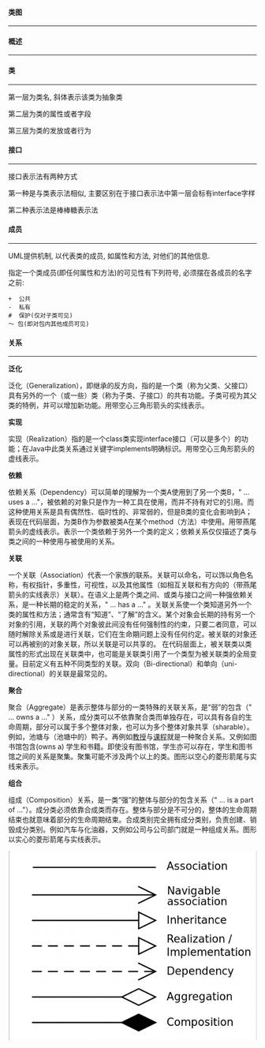 #### 类图

---



#### 概述

---



#### 类

---

第一层为类名, 斜体表示该类为抽象类

第二层为类的属性或者字段

第三层为类的发放或者行为



#### 接口

---

接口表示法有两种方式

第一种是与类表示法相似, 主要区别在于接口表示法中第一层会标有interface字样

第二种表示法是棒棒糖表示法



#### 成员

---

UML提供机制, 以代表类的成员, 如属性和方法, 对他们的其他信息.

指定一个类成员(即任何属性和方法)的可见性有下列符号, 必须摆在各成员的名字之前:

```
+  公共
-  私有
#  保护(仅对子类可见)
～ 包(即对包内其他成员可见)
```



#### 关系

---

**泛化**

泛化（Generalization），即继承的反方向，指的是一个类（称为父类、父接口）具有另外的一个（或一些）类（称为子类、子接口）的共有功能。子类可视为其父类的特例，并可以增加新功能。用带空心三角形箭头的实线表示。

 

**实现**

实现（Realization）指的是一个class类实现interface接口（可以是多个）的功能；在Java中此类关系通过关键字implements明确标识。用带空心三角形箭头的虚线表示。



**依赖**

依赖关系（Dependency）可以简单的理解为一个类A使用到了另一个类B，" ... uses a ..."，被依赖的对象只是作为一种工具在使用，而并不持有对它的引用。而这种使用关系是具有偶然性、临时性的、非常弱的，但是B类的变化会影响到A；表现在代码层面，为类B作为参数被类A在某个method（方法）中使用。用带燕尾箭头的虚线表示。表示一个类依赖于另外一个类的定义；依赖关系仅仅描述了类与类之间的一种使用与被使用的关系。



**关联**

一个关联（Association）代表一个家族的联系。关联可以命名，可以饰以角色名称，有权指针，多重性，可视性，以及其他属性（如相互关联和有方向的（带燕尾箭头的实线表示）关联）。在语义上是两个类之间、或类与接口之间一种强依赖关系，是一种长期的稳定的关系，" ... has a ..." 。关联关系使一个类知道另外一个类的属性和方法；通常含有“知道”、“了解”的含义。某个对象会长期的持有另一个对象的引用，关联的两个对象彼此间没有任何强制性的约束，只要二者同意，可以随时解除关系或是进行关联，它们在生命期问题上没有任何约定。被关联的对象还可以再被别的对象关联，所以关联是可以共享的。 在代码层面上，被关联类以类属性的形式出现在关联类中，也可能是关联类引用了一个类型为被关联类的全局变量。目前定义有五种不同类型的关联。双向（Bi-directional）和单向（uni-directional）的关联是最常见的。



**聚合**

聚合（Aggregate）是表示整体与部分的一类特殊的关联关系，是“弱”的包含（" ... owns a ..." ）关系，成分类可以不依靠聚合类而单独存在，可以具有各自的生命周期，部分可以属于多个整体对象，也可以为多个整体对象共享（sharable）。例如，池塘与（池塘中的）鸭子。再例如[教授](https://zh.wikipedia.org/wiki/教授)与[课程](https://zh.wikipedia.org/wiki/課程)就是一种聚合关系。又例如图书馆包含(owns a) 学生和书籍。即使没有图书馆，学生亦可以存在，学生和图书馆之间的关系是聚集。聚集可能不涉及两个以上的类。图形以空心的菱形箭尾与实线来表示。



**组合**

组成（Composition）关系，是一类“强”的整体与部分的包含关系（" ... is a part of ..."）。成分类必须依靠合成类而存在。整体与部分是不可分的，整体的生命周期结束也就意味着部分的生命周期结束。合成类别完全拥有成分类别，负责创建、销毁成分类别。例如汽车与化油器，又例如公司与公司部门就是一种组成关系。图形以实心的菱形箭尾与实线表示。



![image-20240223120831640](https://raw.githubusercontent.com/LittleElliotTung1992/pic_bed/main/root/image-20240223120831640.png)
